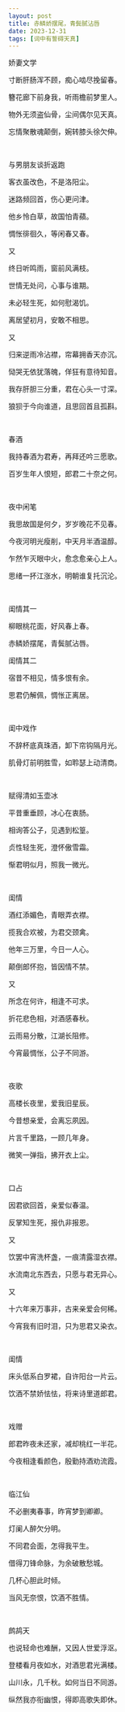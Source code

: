 ```yaml
---
layout: post
title: 赤鳞娇摆尾，青鬓腻沾唇
date: 2023-12-31
tags: [词中有誓碍天真]
---
```


娇妻文学

寸断肝肠浑不顾，痴心啮尽挽留春。

簪花廊下前身我，听雨檐前梦里人。

物外无须盗仙骨，尘间偶尔见天真。

忘情聚散魂颠倒，婉转膝头徐欠伸。

<br>

与男朋友谈折返跑

客衣虽改色，不是洛阳尘。

迷路频回首，伤心更问津。

他乡怜白草，故国怕青蘋。

惆怅徘徊久，等闲春又春。

又

终日听鸣雨，窗前风满枝。

世情无处问，心事与谁期。

未必轻生死，如何慰渴饥。

离居望初月，安敢不相思。

又

归来逆雨冷沾襟，帘幕拥香天亦沉。

恸哭无依犹落魄，佯狂有意待知音。

我存肝胆三分重，君在心头一寸深。

狼狈于今向谁道，且思回首且孤斟。

<br>

春酒

我持春酒为君寿，再拜还吟三愿歌。

百岁生年人恨短，郎君二十奈之何。

<br>


夜中闲笔

我思故国是何夕，岁岁晚花不见春。

今夜河明光瘦削，中天月半酒温醇。

乍然乍灭眼中火，愈念愈亲心上人。

思绪一抔江涨水，明朝谁复托沉沦。

<br>

闺情其一

柳眼桃花面，好风春上春。

赤鳞娇摆尾，青鬓腻沾唇。

闺情其二

宿昔不相见，情多恨有余。

思君仍解佩，惆怅正离居。

<br>

闺中戏作

不辞杯底真珠酒，卸下帘钩隔月光。

肌骨灯前明胜雪，如聆瑟上动清商。

<br>

赋得清如玉壶冰

平昔重垂顾，冰心在衷肠。

相询答公子，见遇到松篁。

贞性轻生死，澄怀傲雪霜。

惭君明似月，照我一微光。

<br>

闺情

酒红添媚色，青眼弄衣襟。

揽我合欢被，为君交颈禽。

他年三万里，今日一人心。

颠倒郎怀抱，皆因情不禁。

又

所念在何许，相逢不可求。

折花悲色相，对酒感春秋。

云雨易分散，江湖长阻修。

今宵最惆怅，公子不同游。


<br>

夜歌

高楼长夜里，爱我旧星辰。

今昔想亲爱，会离忘夙因。

片言千里路，一顾几年身。

微笑一弹指，拂开衣上尘。

<br>


口占

因君欲回首，亲爱似春温。

反掌知生死，报仇非报恩。

又

饮罢中宵洗杯盏，一痕清露湿衣襟。

水流南北东西去，只愿与君无异心。

又

十六年来万事非，古来亲爱会何稀。

今宵我有旧时泪，只为思君又染衣。

<br>



闺情

床头低系白罗裙，自许阳台一片云。

饮酒不禁娇怯怯，将来诗里道郎君。

<br>

戏赠

郎君昨夜未还家，减却桃红一半花。

今夜相逢看颜色，殷勤持酒劝流霞。

<br>

临江仙

不必删夷春事，昨宵梦到卿卿。

灯阑人醉欠分明。

不同君会面，怎得我平生。

借得刀锋命脉，为余破散愁城。

几杯心胆此时倾。

当风无奈恨，饮酒不胜情。

<br>

鹧鸪天

也说轻命也难酬，又因人世爱浮沤。

登楼看月夜如水，对酒思君光满楼。

山川永，几千秋。如何当日不同游。

纵然我亦衔幽恨，得即高歌失即休。

<br>
<br>